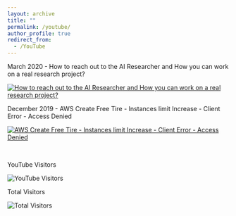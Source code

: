 ```yaml
---
layout: archive
title: ""
permalink: /youtube/
author_profile: true
redirect_from:
  - /YouTube
---
```


March 2020 - How to reach out to the AI Researcher and How you can work on a real research project?

[![How to reach out to the AI Researcher and How you can work on a real research project?](https://img.youtube.com/vi/TfqwtBQlrJ4/mqdefault.jpg)](https://www.youtube.com/watch?v=TfqwtBQlrJ4&t=1s "How to reach out to the AI Researcher and How you can work on a real research project?")


December 2019 - AWS Create Free Tire - Instances limit Increase - Client Error - Access Denied

[![AWS Create Free Tire - Instances limit Increase - Client Error - Access Denied](https://img.youtube.com/vi/dtTgCvGGEd0/mqdefault.jpg)](https://www.youtube.com/watch?v=dtTgCvGGEd0&t=12s "AWS Create Free Tire - Instances limit Increase - Client Error - Access Denied")

<br>

YouTube Visitors

![YouTube Visitors](https://visitor-badge.glitch.me/badge?page_id=ahkhalwai.ahkhalwai.github.io/youtube/)

Total Visitors

![Total Visitors](https://visitor-badge.glitch.me/badge?page_id=ahkhalwai.ahkhalwai.github.io/)

<br>

